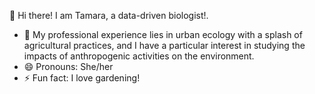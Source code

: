  
👋 Hi there! I am Tamara, a data-driven biologist!. 

- 🔭 My professional experience lies in urban ecology with a splash of agricultural practices, and I have a particular interest in studying the impacts of anthropogenic activities on the environment.
- 😄 Pronouns: She/her
- ⚡ Fun fact: I love gardening!

